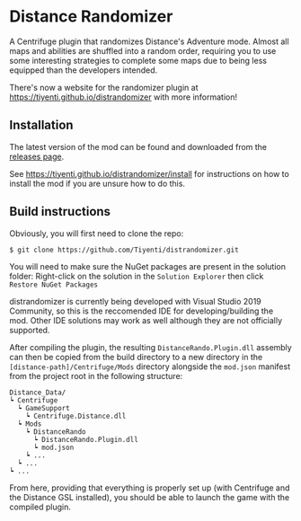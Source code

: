 # Distance Randomizer
A Centrifuge plugin that randomizes Distance's Adventure mode. Almost all maps and abilities are
shuffled into a random order, requiring you to use some interesting strategies to complete some maps due to being less equipped than the developers intended.

There's now a website for the randomizer plugin at https://tiyenti.github.io/distrandomizer with more information!

## Installation
The latest version of the mod can be found and downloaded from the [releases page](https://github.com/Tiyenti/distrandomizer/releases).

See https://tiyenti.github.io/distrandomizer/install for instructions on how to install
the mod if you are unsure how to do this.

## Build instructions
Obviously, you will first need to clone the repo:

    $ git clone https://github.com/Tiyenti/distrandomizer.git

You will need to make sure the NuGet packages are present in  the solution folder:
Right-click on the solution in the `Solution Explorer` then click `Restore NuGet Packages`

distrandomizer is currently being developed with Visual Studio 2019 Community, so this is the reccomended IDE for developing/building the mod. Other IDE solutions may work as well
although they are not officially supported.

After compiling the plugin, the resulting `DistanceRando.Plugin.dll` assembly can
then be copied from the build directory to a new directory in the `[distance-path]/Centrifuge/Mods` directory alongside the `mod.json` manifest from the project root in the following structure:

    Distance_Data/
    ┕ Centrifuge
      ┕ GameSupport
        ┕ Centrifuge.Distance.dll
      ┕ Mods
        ┕ DistanceRando
          ┕ DistanceRando.Plugin.dll
          ┕ mod.json
        ┕ ...
      ┕ ...
    ┕ ...

From here, providing that everything is properly set up (with Centrifuge and the Distance GSL
installed), you should be able to launch the game with the compiled plugin.
